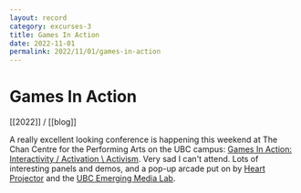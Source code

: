 ```yaml
---
layout: record
category: excurses-3
title: Games In Action
date: 2022-11-01
permalink: 2022/11/01/games-in-action
---
```


# Games In Action

[[2022]] / [[blog]]

A really excellent looking conference is happening this weekend at The Chan Centre for the Performing Arts on the UBC campus: [Games In Action: Interactivity / Activation \ Activism](https://gamesinaction.squarespace.com/). Very sad I can't attend. Lots of interesting panels and demos, and a pop-up arcade put on by [Heart Projector](http://heartprojector.com/) and the [UBC Emerging Media Lab](https://eml.ubc.ca/).
